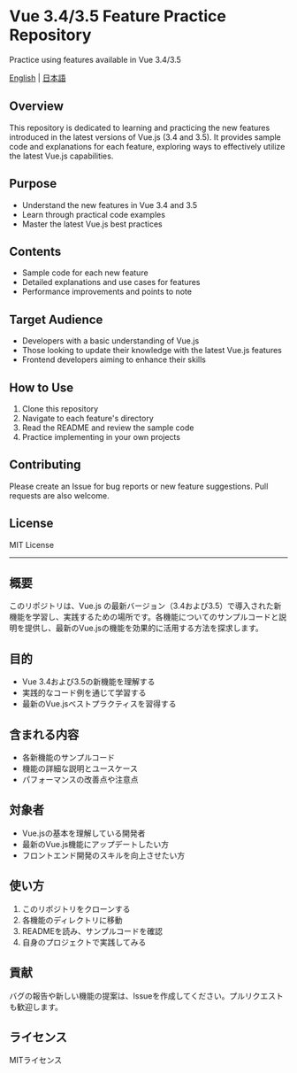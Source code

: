# Vue 3.4/3.5 Feature Practice Repository
Practice using features available in Vue 3.4/3.5

[English](#english) | [日本語](#japanese)

<a name="english"></a>
## Overview
This repository is dedicated to learning and practicing the new features introduced in the latest versions of Vue.js (3.4 and 3.5). It provides sample code and explanations for each feature, exploring ways to effectively utilize the latest Vue.js capabilities.

## Purpose
- Understand the new features in Vue 3.4 and 3.5
- Learn through practical code examples
- Master the latest Vue.js best practices

## Contents
- Sample code for each new feature
- Detailed explanations and use cases for features
- Performance improvements and points to note

## Target Audience
- Developers with a basic understanding of Vue.js
- Those looking to update their knowledge with the latest Vue.js features
- Frontend developers aiming to enhance their skills

## How to Use
1. Clone this repository
2. Navigate to each feature's directory
3. Read the README and review the sample code
4. Practice implementing in your own projects

## Contributing
Please create an Issue for bug reports or new feature suggestions. Pull requests are also welcome.

## License
MIT License

---

<a name="japanese"></a>
## 概要
このリポジトリは、Vue.js の最新バージョン（3.4および3.5）で導入された新機能を学習し、実践するための場所です。各機能についてのサンプルコードと説明を提供し、最新のVue.jsの機能を効果的に活用する方法を探求します。

## 目的
- Vue 3.4および3.5の新機能を理解する
- 実践的なコード例を通じて学習する
- 最新のVue.jsベストプラクティスを習得する

## 含まれる内容
- 各新機能のサンプルコード
- 機能の詳細な説明とユースケース
- パフォーマンスの改善点や注意点

## 対象者
- Vue.jsの基本を理解している開発者
- 最新のVue.js機能にアップデートしたい方
- フロントエンド開発のスキルを向上させたい方

## 使い方
1. このリポジトリをクローンする
2. 各機能のディレクトリに移動
3. READMEを読み、サンプルコードを確認
4. 自身のプロジェクトで実践してみる

## 貢献
バグの報告や新しい機能の提案は、Issueを作成してください。プルリクエストも歓迎します。

## ライセンス
MITライセンス
